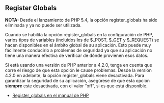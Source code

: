 ## Register Globals

**NOTA:** Desde el lanzamiento de PHP 5.4, la opción register\_globals ha sido eliminada y ya no puede ser utilizada.

Cuando se habilita la opción register\_globals en la configuración de PHP, varios tipos de variables \(incluidos los de $\_POST, $\_GET y $\_REQUEST\) se hacen disponibles en el ámbito global de su aplicación. Esto puede muy fácilmente conducirlo a problemas de seguridad ya que su aplicación no tiene una manera efectiva de verificar de dónde provienen esos datos.

Si está usando una versión de PHP anterior a 4.2.0, tenga en cuenta que corre el riesgo de que esta opción le cause problemas. Desde la versión 4.2.0 en adelante, la opción register\_globals viene desactivada. Para garantizar la seguridad de su aplicación, asegúrese de que esta opción **siempre** este desactivada, con el valor “off”, si es que está disponible.

* [Register\_globals en el manual de PHP](http://www.php.net/manual/es/security.globals.php)

